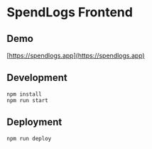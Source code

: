 # SpendLogs Frontend

## Demo

[https://spendlogs.app](https://spendlogs.app)

## Development

```
npm install
npm run start
```

## Deployment

```
npm run deploy
```
